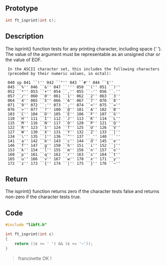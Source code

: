 ## Prototype

```c
int ft_isprint(int c);
```

## Description

The isprint() function tests for any printing character, including space
     (‘ ’).  The value of the argument must be representable as an unsigned
     char or the value of EOF.

     In the ASCII character set, this includes the following characters
     (preceded by their numeric values, in octal):

     040 sp 041 ``!'' 042 ``"'' 043 ``#'' 044 ``$''
     045 ``%'' 046 ``&'' 047 ``''' 050 ``('' 051 ``)''
     052 ``*'' 053 ``+'' 054 ``,'' 055 ``-'' 056 ``.''
     057 ``/'' 060 ``0'' 061 ``1'' 062 ``2'' 063 ``3''
     064 ``4'' 065 ``5'' 066 ``6'' 067 ``7'' 070 ``8''
     071 ``9'' 072 ``:'' 073 ``;'' 074 ``<'' 075 ``=''
     076 ``>'' 077 ``?'' 100 ``@'' 101 ``A'' 102 ``B''
     103 ``C'' 104 ``D'' 105 ``E'' 106 ``F'' 107 ``G''
     110 ``H'' 111 ``I'' 112 ``J'' 113 ``K'' 114 ``L''
     115 ``M'' 116 ``N'' 117 ``O'' 120 ``P'' 121 ``Q''
     122 ``R'' 123 ``S'' 124 ``T'' 125 ``U'' 126 ``V''
     127 ``W'' 130 ``X'' 131 ``Y'' 132 ``Z'' 133 ``[''
     134 ``\'' 135 ``]'' 136 ``^'' 137 ``_'' 140 ```''
     141 ``a'' 142 ``b'' 143 ``c'' 144 ``d'' 145 ``e''
     146 ``f'' 147 ``g'' 150 ``h'' 151 ``i'' 152 ``j''
     153 ``k'' 154 ``l'' 155 ``m'' 156 ``n'' 157 ``o''
     160 ``p'' 161 ``q'' 162 ``r'' 163 ``s'' 164 ``t''
     165 ``u'' 166 ``v'' 167 ``w'' 170 ``x'' 171 ``y''
     172 ``z'' 173 ``{'' 174 ``|'' 175 ``}'' 176 ``~''

## Return 

The isprint() function returns zero if the character tests false and
     returns non-zero if the character tests true.

## Code

```c
#include "libft.h"

int ft_isprint(int c)
{
    return ((c >= ' ') && (c <= '~'));
}
```

> francinette OK !